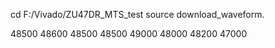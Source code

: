 cd F:/Vivado/ZU47DR_MTS_test
source download_waveform.


48500
48600
48500
48500
49000
48000
48200
47000